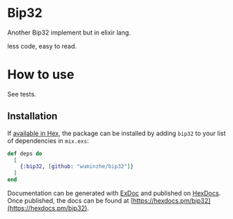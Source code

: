# Bip32

Another Bip32 implement but in elixir lang. 

less code, easy to read.

# How to use

See tests.

## Installation

If [available in Hex](https://hex.pm/docs/publish), the package can be installed
by adding `bip32` to your list of dependencies in `mix.exs`:

```elixir
def deps do
  [
    {:bip32, [github: "wuminzhe/bip32"]}
  ]
end
```

Documentation can be generated with [ExDoc](https://github.com/elixir-lang/ex_doc)
and published on [HexDocs](https://hexdocs.pm). Once published, the docs can
be found at [https://hexdocs.pm/bip32](https://hexdocs.pm/bip32).

